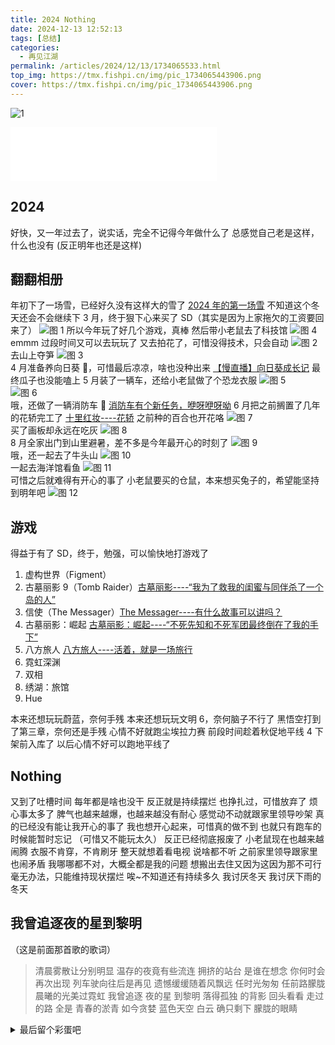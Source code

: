 ```yaml
---
title: 2024 Nothing
date: 2024-12-13 12:52:13
tags: [总结]
categories:
  - 再见江湖
permalink: /articles/2024/12/13/1734065533.html
top_img: https://tmx.fishpi.cn/img/pic_1734065443906.png
cover: https://tmx.fishpi.cn/img/pic_1734065443906.png
---
```


![1](https://tmx.fishpi.cn/img/pic_1734065443906.png)

<iframe frameborder="no" border="0" marginwidth="0" marginheight="0" width=330 height=86 src="//music.163.com/outchain/player?type=2&id=2163695162&auto=0&height=66"></iframe>

## 2024

好快，又一年过去了，说实话，完全不记得今年做什么了
总感觉自己老是这样，什么也没有
(反正明年也还是这样)

## 翻翻相册

年初下了一场雪，已经好久没有这样大的雪了
[2024 年的第一场雪](https://www.sszsj.cc/articles/2024/01/23/1705977652.html)
不知道这个冬天还会不会继续下
3 月，终于狠下心来买了 SD（其实是因为上家拖欠的工资要回来了）
![图 1](https://tmx.fishpi.cn/img/%E5%BE%AE%E4%BF%A1%E5%9B%BE%E7%89%87_20241213130656.jpg)
所以今年玩了好几个游戏，真棒
然后带小老鼠去了科技馆
![图 4](https://tmx.fishpi.cn/img/20241213131203.jpg)  
emmm 过段时间又可以去玩玩了
又去拍花了，可惜没得技术，只会自动
![图 2](https://tmx.fishpi.cn/img/%E5%BE%AE%E4%BF%A1%E5%9B%BE%E7%89%87_20241213130906.jpg)  
去山上夺笋
![图 3](https://tmx.fishpi.cn/img/20241213131036.jpg)  
4 月准备养向日葵 🌻，可惜最后凉凉，啥也没种出来
[【慢直播】向日葵成长记](https://fishpi.cn/article/1713591989909)
最终瓜子也没能嗑上
5 月装了一辆车，还给小老鼠做了个恐龙衣服
![图 5](https://tmx.fishpi.cn/img/20241213131716.jpg)  
![图 6](https://tmx.fishpi.cn/img/20241213131708.jpg)  
哦，还做了一辆消防车 🚒
[消防车有个新任务，咿呀咿呀呦](https://www.sszsj.cc/articles/2024/05/16/1715826712.html)
6 月把之前搁置了几年的花轿完工了
[十里红妆----花轿](https://www.sszsj.cc/articles/2024/06/17/1718601326.html)
之前种的百合也开花咯
![图 7](https://tmx.fishpi.cn/img/20241213132017.jpg)  
买了画板却永远在吃灰
![图 8](https://tmx.fishpi.cn/img/20241213132143.jpg)  
8 月全家出门到山里避暑，差不多是今年最开心的时刻了
![图 9](https://tmx.fishpi.cn/img/20241213132329.jpg)  
哦，还一起去了牛头山
![图 10](https://tmx.fishpi.cn/img/20241213132618.jpg)  
一起去海洋馆看鱼
![图 11](https://tmx.fishpi.cn/img/20241213132743.jpg)  
可惜之后就难得有开心的事了
小老鼠要买的仓鼠，本来想买兔子的，希望能坚持到明年吧
![图 12](https://tmx.fishpi.cn/img/20241213132953.jpg)

## 游戏

得益于有了 SD，终于，勉强，可以愉快地打游戏了

1. 虚构世界（Figment）
2. 古墓丽影 9（Tomb Raider）[古墓丽影----“我为了救我的闺蜜与同伴杀了一个岛的人”](https://www.sszsj.cc/articles/2024/02/27/1709015614.html)
3. 信使（The Messager）[The Messager----有什么故事可以讲吗？](https://www.sszsj.cc/articles/2024/03/25/1711335321.html)
4. 古墓丽影：崛起 [古墓丽影：崛起----“不死先知和不死军团最终倒在了我的手下”](https://www.sszsj.cc/articles/2024/06/03/1717390846.html)
5. 八方旅人 [八方旅人----活着，就是一场旅行](https://www.sszsj.cc/articles/2024/11/29/1732855861.html)
6. 霓虹深渊
7. 双相
8. 绣湖：旅馆
9. Hue

本来还想玩玩蔚蓝，奈何手残
本来还想玩玩文明 6，奈何脑子不行了
黑悟空打到了第三章，奈何还是手残
心情不好就跑尘埃拉力赛
前段时间趁着秋促地平线 4 下架前入库了
以后心情不好可以跑地平线了

## Nothing

又到了吐槽时间
每年都是啥也没干
反正就是持续摆烂
也挣扎过，可惜放弃了
烦心事太多了
脾气也越来越爆，也越来越没有耐心
感觉动不动就跟家里领导吵架
真的已经没有能让我开心的事了
我也想开心起来，可惜真的做不到
也就只有跑车的时候能暂时忘记
（可惜又不能玩太久）
反正已经彻底报废了
小老鼠现在也越来越闹腾
衣服不肯穿，不肯刷牙
整天就想着看电视
说啥都不听
之前家里领导跟家里也闹矛盾
我哪哪都不对，大概全都是我的问题
想搬出去住又因为这因为那不可行
毫无办法，只能维持现状摆烂
唉~不知道还有持续多久
我讨厌冬天
我讨厌下雨的冬天

## 我曾追逐夜的星到黎明

（这是前面那首歌的歌词）

> 清晨雾散让分别明显
> 温存的夜竟有些流连
> 拥挤的站台
> 是谁在想念
> 你何时会再次出现
> 列车驶向往后是再见
> 遗憾缓缓随着风飘远
> 任时光匆匆
> 任前路朦胧
> 晨曦的光美过霓虹
> 我曾追逐 夜的星 到黎明
> 落得孤独 的背影
> 回头看看 走过的路 全是
> 青春的淤青
> 如今贪婪 蓝色天空 白云
> 确只剩下 朦胧的眼睛

<details>
<summary>最后留个彩蛋吧</summary>
<video src='https://tmx.fishpi.cn/img/20241213131037.mp4' controls></video>
</details>
